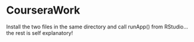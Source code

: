 # CourseraWork

Install the two files in the same directory and call runApp() from RStudio... the rest is self explanatory!
